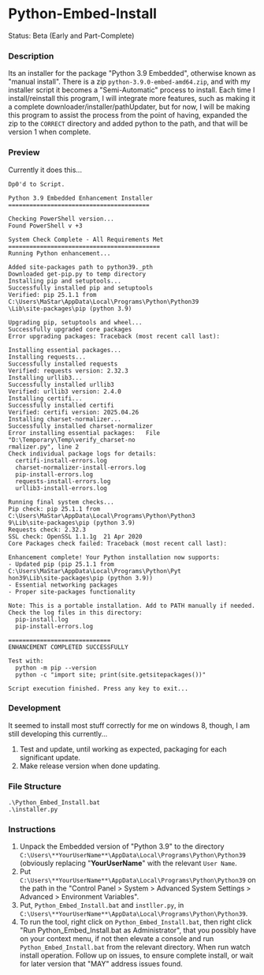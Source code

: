 # Python-Embed-Install
Status: Beta (Early and Part-Complete)

### Description
Its an installer for the package "Python 3.9 Embedded", otherwise known as "manual install". There is a zip `python-3.9.0-embed-amd64.zip`, and with my installer script it becomes a "Semi-Automatic" process to install. Each time I install/reinstall this program, I will integrate more features, such as making it a complete downloader/installer/pathUpdater, but for now, I will be making this program to assist the process from the point of having, expanded the zip to the `CORRECT` directory and added python to the path, and that will be version 1 when complete.

### Preview
Currently it does this...
```
Dp0'd to Script.

Python 3.9 Embedded Enhancement Installer
========================================

Checking PowerShell version...
Found PowerShell v +3

System Check Complete - All Requirements Met
===========================================
Running Python enhancement...

Added site-packages path to python39._pth
Downloaded get-pip.py to temp directory
Installing pip and setuptools...
Successfully installed pip and setuptools
Verified: pip 25.1.1 from C:\Users\MaStar\AppData\Local\Programs\Python\Python39
\Lib\site-packages\pip (python 3.9)

Upgrading pip, setuptools and wheel...
Successfully upgraded core packages
Error upgrading packages: Traceback (most recent call last):

Installing essential packages...
Installing requests...
Successfully installed requests
Verified: requests version: 2.32.3
Installing urllib3...
Successfully installed urllib3
Verified: urllib3 version: 2.4.0
Installing certifi...
Successfully installed certifi
Verified: certifi version: 2025.04.26
Installing charset-normalizer...
Successfully installed charset-normalizer
Error installing essential packages:   File "D:\Temporary\Temp\verify_charset-no
rmalizer.py", line 2
Check individual package logs for details:
  certifi-install-errors.log
  charset-normalizer-install-errors.log
  pip-install-errors.log
  requests-install-errors.log
  urllib3-install-errors.log

Running final system checks...
Pip check: pip 25.1.1 from C:\Users\MaStar\AppData\Local\Programs\Python\Python3
9\Lib\site-packages\pip (python 3.9)
Requests check: 2.32.3
SSL check: OpenSSL 1.1.1g  21 Apr 2020
Core Packages check failed: Traceback (most recent call last):

Enhancement complete! Your Python installation now supports:
- Updated pip (pip 25.1.1 from C:\Users\MaStar\AppData\Local\Programs\Python\Pyt
hon39\Lib\site-packages\pip (python 3.9))
- Essential networking packages
- Proper site-packages functionality

Note: This is a portable installation. Add to PATH manually if needed.
Check the log files in this directory:
  pip-install.log
  pip-install-errors.log

=============================
ENHANCEMENT COMPLETED SUCCESSFULLY

Test with:
  python -m pip --version
  python -c "import site; print(site.getsitepackages())"

Script execution finished. Press any key to exit...

```

### Development
It seemed to install most stuff correctly for me on windows 8, though, I am still developing this currently...
1. Test and update, until working as expected, packaging for each significant update.
2. Make release version when done updating.

### File Structure
```
.\Python_Embed_Install.bat
.\installer.py
```

### Instructions
1. Unpack the Embedded version of "Python 3.9" to the directory `C:\Users\**YourUserName**\AppData\Local\Programs\Python\Python39` (obviously replacing "**YourUserName**" with the relevant `User Name`. 
2. Put `C:\Users\**YourUserName**\AppData\Local\Programs\Python\Python39` on the path in the "Control Panel > System > Advanced System Settings > Advanced > Environment Variables". 
3. Put, `Python_Embed_Install.bat` and `instller.py`, in `C:\Users\**YourUserName**\AppData\Local\Programs\Python\Python39`.
4. To run the tool, right click on `Python_Embed_Install.bat`, then right click "Run Python_Embed_Install.bat as Administrator", that you possibly have on your context menu, if not then elevate a console and run `Python_Embed_Install.bat` from the relevant directory. When run watch install operation. Follow up on issues, to ensure complete install, or wait for later version that "MAY" address issues found.
